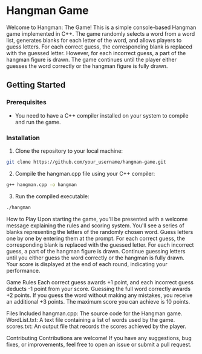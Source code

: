 # Hangman Game

Welcome to Hangman: The Game! This is a simple console-based Hangman game implemented in C++. The game randomly selects a word from a word list, generates blanks for each letter of the word, and allows players to guess letters. For each correct guess, the corresponding blank is replaced with the guessed letter. However, for each incorrect guess, a part of the hangman figure is drawn. The game continues until the player either guesses the word correctly or the hangman figure is fully drawn.

## Getting Started

### Prerequisites

- You need to have a C++ compiler installed on your system to compile and run the game.

### Installation

1. Clone the repository to your local machine:

```bash
git clone https://github.com/your_username/hangman-game.git
```
2. Compile the hangman.cpp file using your C++ compiler:
```bash
g++ hangman.cpp -o hangman
```
3. Run the compiled executable:
```bash
./hangman
```

How to Play
Upon starting the game, you'll be presented with a welcome message explaining the rules and scoring system.
You'll see a series of blanks representing the letters of the randomly chosen word.
Guess letters one by one by entering them at the prompt.
For each correct guess, the corresponding blank is replaced with the guessed letter.
For each incorrect guess, a part of the hangman figure is drawn.
Continue guessing letters until you either guess the word correctly or the hangman is fully drawn.
Your score is displayed at the end of each round, indicating your performance.

Game Rules
Each correct guess awards +1 point, and each incorrect guess deducts -1 point from your score.
Guessing the full word correctly awards +2 points.
If you guess the word without making any mistakes, you receive an additional +3 points.
The maximum score you can achieve is 10 points.

Files Included
hangman.cpp: The source code for the Hangman game.
WordList.txt: A text file containing a list of words used by the game.
scores.txt: An output file that records the scores achieved by the player.

Contributing
Contributions are welcome! If you have any suggestions, bug fixes, or improvements, feel free to open an issue or submit a pull request.
